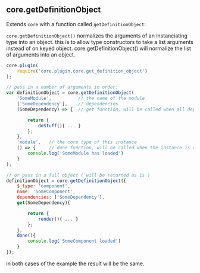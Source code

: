 
## core.getDefinitionObject

Extends `core` with a function called `getDefinitionObject`:

`core.getDefinitionObject()` normalizes the arguments of an instanciating type into an object.
this is to allow type constructors to take a list arguments instead of on keyed object. core.getDefinitionObject() will normalize the list of arguments into an object.


```js
core.plugin(
    require('core.plugin.core.get_definition_object')
);

// pass in a number of arguments in order:
var definitionObject = core.getDefinitionObject(
    'SomeModule',          // the name of the module
    ['SomeDependency'],    // dependencies
    (SomeDependency) => {  // get function, will be called when all dependencies have loaded, expected to return the module.

        return {
            doStuff(){ ... }
        };
    },
    'module',   // the core type of this instance
    () => {     // done function, will be called when the instance is ready.
        console.log('SomeModule has loaded')
    }
);

// or pass in a full object ( will be returned as is )
definitionObject = core.getDefinitionObject({
    $_type: 'component',
    name: 'SomeComponent',
    dependencies: ['SomeDependency'],
    get(SomeDependency){

        return {
            render(){ ... }
        };
    },
    done(){
        console.log('SomeComponent loaded')
    }
});
```

in both cases of the example the result will be the same.
